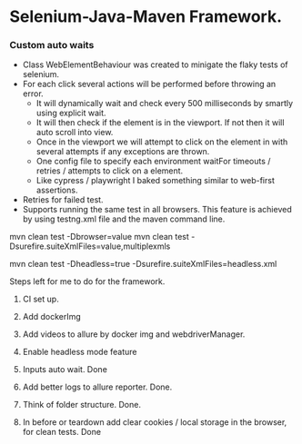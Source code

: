 # Selenium-Java-Maven Framework.

### Custom auto waits
 - Class WebElementBehaviour was created to minigate the flaky tests of selenium.
 - For each click several actions will be performed before throwing an error.
     - It will dynamically wait and check every 500 milliseconds by smartly using explicit wait.
     - It will then check if the element is in the viewport. If not then it will auto scroll into view.
     - Once in the viewport we will attempt to click on the element in with several attempts if any exceptions are thrown.
     - One config file to specify each environment waitFor timeouts / retries / attempts to click on a element.
     - Like cypress / playwright I baked something similar to web-first assertions.
 - Retries for failed test.
 - Supports running the same test in all browsers. This feature is achieved by using testng.xml file and the maven command line.

mvn clean test -Dbrowser=value
mvn clean test -Dsurefire.suiteXmlFiles=value,multiplexmls

mvn clean test -Dheadless=true -Dsurefire.suiteXmlFiles=headless.xml

Steps left for me to do for the framework.

1. CI set up. 
2. Add dockerImg
3. Add videos to allure by docker img and webdriverManager.
4. Enable headless mode feature

1. Inputs auto wait. Done
3. Add better logs to allure reporter. Done.
4. Think of folder structure.  Done.
5. In before or teardown add clear cookies / local storage in the browser, for clean tests. Done
